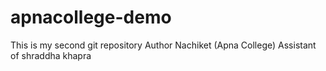 # apnacollege-demo
This is my second git repository
Author Nachiket (Apna College)
Assistant of shraddha khapra